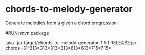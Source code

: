 # chords-to-melody-generator
Generate melodies from a given a chord progression


#RUN:
mvn package

java -jar target/chords-to-melody-generator-1.5.1.RELEASE.jar -chords=31\^313\*313\*313\*313\*613\*613\*715\*715\*

